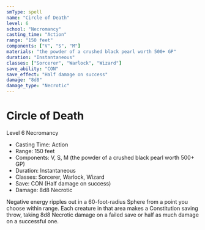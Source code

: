 ```yaml
---
smType: spell
name: "Circle of Death"
level: 6
school: "Necromancy"
casting_time: "Action"
range: "150 feet"
components: ["V", "S", "M"]
materials: "the powder of a crushed black pearl worth 500+ GP"
duration: "Instantaneous"
classes: ["Sorcerer", "Warlock", "Wizard"]
save_ability: "CON"
save_effect: "Half damage on success"
damage: "8d8"
damage_type: "Necrotic"
---
```


# Circle of Death
Level 6 Necromancy

- Casting Time: Action
- Range: 150 feet
- Components: V, S, M (the powder of a crushed black pearl worth 500+ GP)
- Duration: Instantaneous
- Classes: Sorcerer, Warlock, Wizard
- Save: CON (Half damage on success)
- Damage: 8d8 Necrotic

Negative energy ripples out in a 60-foot-radius Sphere from a point you choose within range. Each creature in that area makes a Constitution saving throw, taking 8d8 Necrotic damage on a failed save or half as much damage on a successful one.
